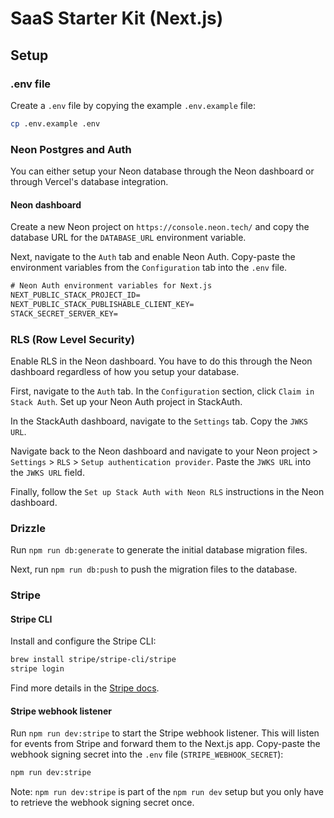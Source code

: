 # SaaS Starter Kit (Next.js)

## Setup

### .env file

Create a `.env` file by copying the example `.env.example` file:

```bash
cp .env.example .env
```

### Neon Postgres and Auth
 
You can either setup your Neon database through the Neon dashboard or through Vercel's database integration.

#### Neon dashboard

Create a new Neon project on `https://console.neon.tech/` and copy the database URL for the `DATABASE_URL` environment variable.

Next, navigate to the `Auth` tab and enable Neon Auth. Copy-paste the environment variables from the `Configuration` tab into the `.env` file.

```txt
# Neon Auth environment variables for Next.js
NEXT_PUBLIC_STACK_PROJECT_ID=
NEXT_PUBLIC_STACK_PUBLISHABLE_CLIENT_KEY=
STACK_SECRET_SERVER_KEY=
```

### RLS (Row Level Security)

Enable RLS in the Neon dashboard. You have to do this through the Neon dashboard regardless of how you setup your database.

First, navigate to the `Auth` tab. In the `Configuration` section, click `Claim in Stack Auth`. Set up your Neon Auth project in StackAuth.

In the StackAuth dashboard, navigate to the `Settings` tab. Copy the `JWKS URL`.

Navigate back to the Neon dashboard and navigate to your Neon project > `Settings` > `RLS` > `Setup authentication provider`. Paste the `JWKS URL` into the `JWKS URL` field. 

Finally, follow the `Set up Stack Auth with Neon RLS` instructions in the Neon dashboard.

### Drizzle

Run `npm run db:generate` to generate the initial database migration files.

Next, run `npm run db:push` to push the migration files to the database.

### Stripe

#### Stripe CLI

Install and configure the Stripe CLI:

```bash
brew install stripe/stripe-cli/stripe
stripe login
```

Find more details in the [Stripe docs](https://docs.stripe.com/stripe-cli).

#### Stripe webhook listener

Run `npm run dev:stripe` to start the Stripe webhook listener. This will listen for events from Stripe and forward them to the Next.js app. Copy-paste the webhook signing secret into the `.env` file (`STRIPE_WEBHOOK_SECRET`):

```bash
npm run dev:stripe
```

Note: `npm run dev:stripe` is part of the `npm run dev` setup but you only have to retrieve the webhook signing secret once.
